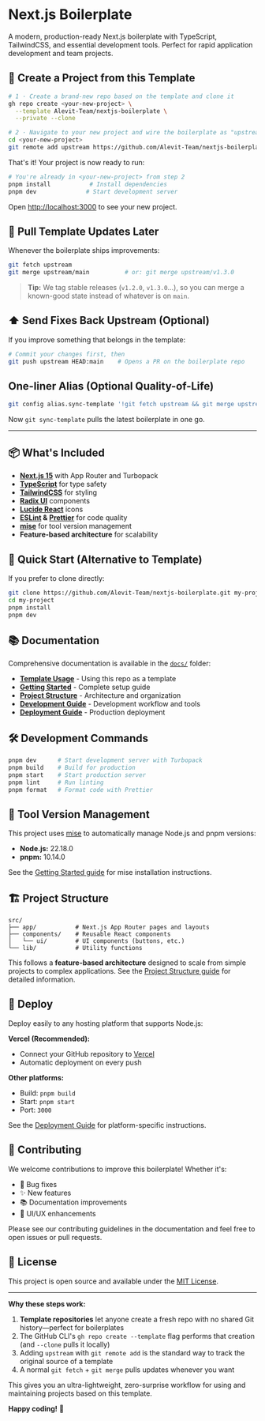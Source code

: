 # Next.js Boilerplate

A modern, production-ready Next.js boilerplate with TypeScript, TailwindCSS, and essential development tools. Perfect for rapid application development and team projects.

## 🚀 Create a Project from this Template

```bash
# 1 · Create a brand-new repo based on the template and clone it
gh repo create <your-new-project> \
  --template Alevit-Team/nextjs-boilerplate \
  --private --clone

# 2 · Navigate to your new project and wire the boilerplate as "upstream"
cd <your-new-project>
git remote add upstream https://github.com/Alevit-Team/nextjs-boilerplate.git
```

That's it! Your project is now ready to run:

```bash
# You're already in <your-new-project> from step 2
pnpm install           # Install dependencies
pnpm dev              # Start development server
```

Open [http://localhost:3000](http://localhost:3000) to see your new project.

## 🔄 Pull Template Updates Later

Whenever the boilerplate ships improvements:

```bash
git fetch upstream
git merge upstream/main          # or: git merge upstream/v1.3.0
```

> **Tip:** We tag stable releases (`v1.2.0`, `v1.3.0`…), so you can merge a known-good state instead of whatever is on `main`.

## ⬆️ Send Fixes Back Upstream (Optional)

If you improve something that belongs in the template:

```bash
# Commit your changes first, then
git push upstream HEAD:main    # Opens a PR on the boilerplate repo
```

## One-liner Alias (Optional Quality-of-Life)

```bash
git config alias.sync-template '!git fetch upstream && git merge upstream/main --allow-unrelated-histories'
```

Now `git sync-template` pulls the latest boilerplate in one go.

---

## 📦 What's Included

- **[Next.js 15](https://nextjs.org/)** with App Router and Turbopack
- **[TypeScript](https://www.typescriptlang.org/)** for type safety
- **[TailwindCSS](https://tailwindcss.com/)** for styling
- **[Radix UI](https://www.radix-ui.com/)** components
- **[Lucide React](https://lucide.dev/)** icons
- **[ESLint](https://eslint.org/) & [Prettier](https://prettier.io/)** for code quality
- **[mise](https://mise.jdx.dev/)** for tool version management
- **Feature-based architecture** for scalability

## 🏃 Quick Start (Alternative to Template)

If you prefer to clone directly:

```bash
git clone https://github.com/Alevit-Team/nextjs-boilerplate.git my-project
cd my-project
pnpm install
pnpm dev
```

## 📚 Documentation

Comprehensive documentation is available in the [`docs/`](./docs/) folder:

- **[Template Usage](./docs/template-usage.md)** - Using this repo as a template
- **[Getting Started](./docs/getting-started.md)** - Complete setup guide
- **[Project Structure](./docs/project-structure.md)** - Architecture and organization
- **[Development Guide](./docs/development.md)** - Development workflow and tools
- **[Deployment Guide](./docs/deployment.md)** - Production deployment

## 🛠️ Development Commands

```bash
pnpm dev      # Start development server with Turbopack
pnpm build    # Build for production
pnpm start    # Start production server
pnpm lint     # Run linting
pnpm format   # Format code with Prettier
```

## 🔧 Tool Version Management

This project uses [mise](https://mise.jdx.dev/) to automatically manage Node.js and pnpm versions:

- **Node.js:** 22.18.0
- **pnpm:** 10.14.0

See the [Getting Started guide](./docs/getting-started.md) for mise installation instructions.

## 🏗️ Project Structure

```
src/
├── app/           # Next.js App Router pages and layouts
├── components/    # Reusable React components
│   └── ui/        # UI components (buttons, etc.)
└── lib/           # Utility functions
```

This follows a **feature-based architecture** designed to scale from simple projects to complex applications. See the [Project Structure guide](./docs/project-structure.md) for detailed information.

## 🚀 Deploy

Deploy easily to any hosting platform that supports Node.js:

**Vercel (Recommended):**

- Connect your GitHub repository to [Vercel](https://vercel.com/new)
- Automatic deployment on every push

**Other platforms:**

- Build: `pnpm build`
- Start: `pnpm start`
- Port: `3000`

See the [Deployment Guide](./docs/deployment.md) for platform-specific instructions.

## 🤝 Contributing

We welcome contributions to improve this boilerplate! Whether it's:

- 🐛 Bug fixes
- ✨ New features
- 📚 Documentation improvements
- 🎨 UI/UX enhancements

Please see our contributing guidelines in the documentation and feel free to open issues or pull requests.

## 📄 License

This project is open source and available under the [MIT License](LICENSE).

---

**Why these steps work:**

1. **Template repositories** let anyone create a fresh repo with no shared Git history—perfect for boilerplates
2. The GitHub CLI's `gh repo create --template` flag performs that creation (and `--clone` pulls it locally)
3. Adding `upstream` with `git remote add` is the standard way to track the original source of a template
4. A normal `git fetch` + `git merge` pulls updates whenever you want

This gives you an ultra-lightweight, zero-surprise workflow for using and maintaining projects based on this template.

**Happy coding!** 🎉
